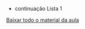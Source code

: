 * continuação Lista 1 


[Baixar todo o material da aula](https://download-directory.github.io/?url=http://github.com/IgorAvilaPereira/iobd2025_1sem/tree/main/./03_aula)
